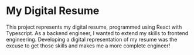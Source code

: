 # My Digital Resume

This project represents my digital resume, programmed using React with Typescript. As a backend engineer, I wanted to extend my skills to frontend engineering. Developing a digital representation of my resume was the excuse to get those skills and makes me a more complete engineer!
